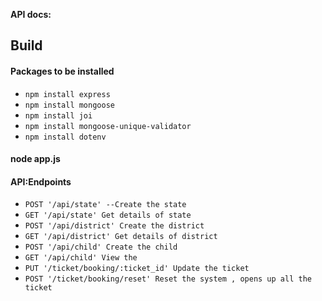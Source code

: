 **API docs:**

## Build
#### Packages to be installed
- `npm install express`
- `npm install mongoose`
- `npm install joi`
- `npm install mongoose-unique-validator`
- `npm install dotenv`

#### node app.js

#### API:Endpoints
- `POST '/api/state' --Create the state` 
- `GET '/api/state' Get details of state`
- `POST '/api/district' Create the district`
- `GET '/api/district' Get details of district`
- `POST '/api/child' Create the child` 
- `GET '/api/child' View the `
- `PUT '/ticket/booking/:ticket_id' Update the ticket`
- `POST '/ticket/booking/reset' Reset the system , opens up all the ticket`